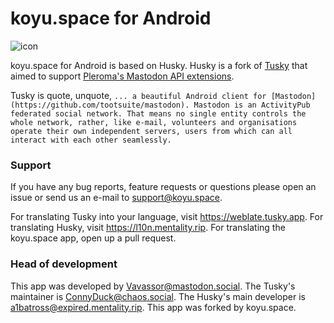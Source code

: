 # koyu.space for Android

![icon](https://koyu.space/img/pb-icon.svg)

koyu.space for Android is based on Husky. Husky is a fork of [Tusky](https://github.com/tuskyapp/Tusky) that aimed to support [Pleroma's Mastodon API extensions](https://git.pleroma.social/pleroma/pleroma/blob/develop/docs/API/differences_in_mastoapi_responses.md).

Tusky is quote, unquote, `... a beautiful Android client for [Mastodon](https://github.com/tootsuite/mastodon). Mastodon is an ActivityPub federated social network. That means no single entity controls the whole network, rather, like e-mail, volunteers and organisations operate their own independent servers, users from which can all interact with each other seamlessly.`

### Support

If you have any bug reports, feature requests or questions please open an issue or send us an e-mail to support@koyu.space.

For translating Tusky into your language, visit https://weblate.tusky.app.
For translating Husky, visit https://l10n.mentality.rip.
For translating the koyu.space app, open up a pull request.

### Head of development

This app was developed by [Vavassor@mastodon.social](https://mastodon.social/@Vavassor).
The Tusky's maintainer is [ConnyDuck@chaos.social](https://chaos.social/@ConnyDuck).
The Husky's main developer is [a1batross@expired.mentality.rip](https://expired.mentality.rip/users/a1batross).
This app was forked by koyu.space.
